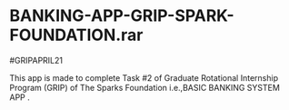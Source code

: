 # BANKING-APP-GRIP-SPARK-FOUNDATION.rar
#GRIPAPRIL21




This app is made to complete Task #2 of Graduate Rotational Internship Program (GRIP) of The Sparks Foundation i.e.,BASIC BANKING SYSTEM APP .




